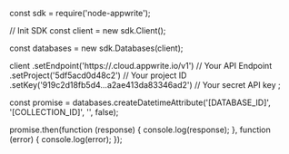 const sdk = require('node-appwrite');

// Init SDK
const client = new sdk.Client();

const databases = new sdk.Databases(client);

client
    .setEndpoint('https://<REGION>.cloud.appwrite.io/v1') // Your API Endpoint
    .setProject('5df5acd0d48c2') // Your project ID
    .setKey('919c2d18fb5d4...a2ae413da83346ad2') // Your secret API key
;

const promise = databases.createDatetimeAttribute('[DATABASE_ID]', '[COLLECTION_ID]', '', false);

promise.then(function (response) {
    console.log(response);
}, function (error) {
    console.log(error);
});